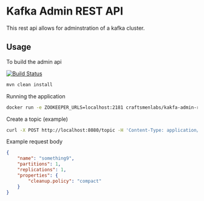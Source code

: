# Kafka Admin REST API

This rest api allows for adminstration of a kafka cluster.

## Usage

To build the admin api

[![Build Status](https://travis-ci.org/craftsmenlabs/kafka-admin-rest-api.svg?branch=master)](https://travis-ci.org/craftsmenlabs/kafka-admin-rest-api)

```bash
mvn clean install
```
Running the application

```bash
docker run -e ZOOKEEPER_URLS=localhost:2181 craftsmenlabs/kakfa-admin-rest-api
```

Create a topic (example)

```bash
curl -X POST http://localhost:8080/topic -H 'Content-Type: application/json' -d '{"name":"something10","partitions":1,"replications":1,"properties":{"cleanup.policy":"compact"}}'
```

Example request body
```json
{
    "name": "something9",
    "partitions": 1,
    "replications": 1,
    "properties": {
        "cleanup.policy": "compact"
    }
}
```

